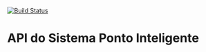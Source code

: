 [![Build Status](https://travis-ci.org/costanilo/ponto-inteligente-api.svg?branch=master)](https://travis-ci.org/costanilo/ponto-inteligente-api)

# API do Sistema Ponto Inteligente